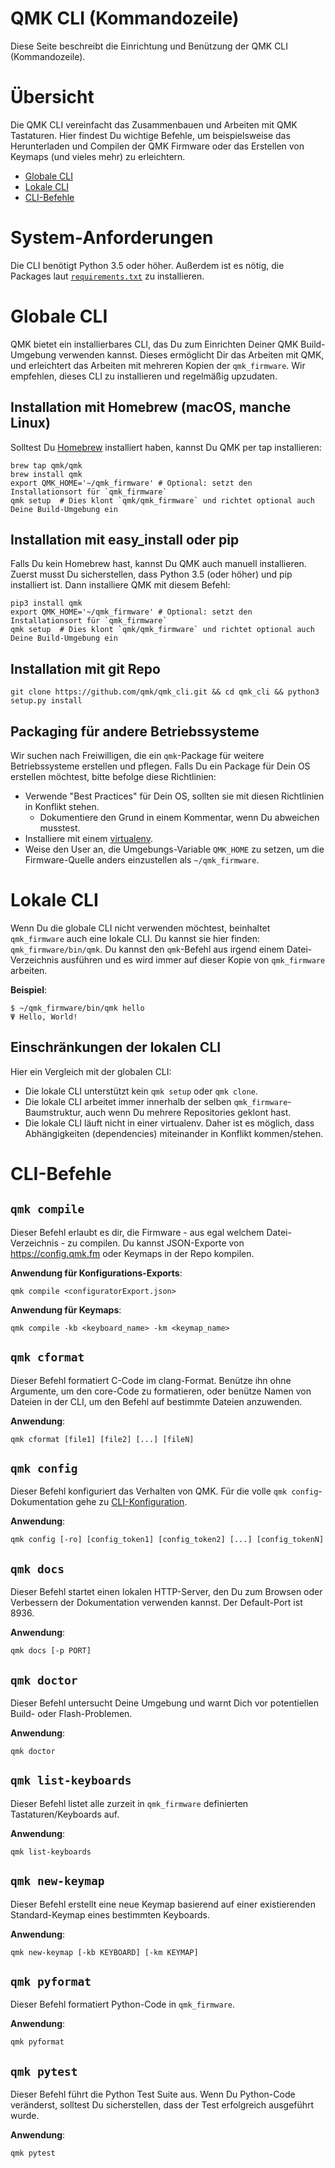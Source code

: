 # QMK CLI (Kommandozeile)

Diese Seite beschreibt die Einrichtung und Benützung der QMK CLI (Kommandozeile).

# Übersicht

Die QMK CLI vereinfacht das Zusammenbauen und Arbeiten mit QMK Tastaturen. Hier findest Du wichtige Befehle, um beispielsweise das Herunterladen und Compilen der QMK Firmware oder das Erstellen von Keymaps (und vieles mehr) zu erleichtern.

* [Globale CLI](#globale-cli)
* [Lokale CLI](#lokale-cli)
* [CLI-Befehle](#cli-befehle)

# System-Anforderungen

Die CLI benötigt Python 3.5 oder höher. Außerdem ist es nötig, die Packages laut [`requirements.txt`](https://github.com/qmk/qmk_firmware/blob/master/requirements.txt) zu installieren.

# Globale CLI

QMK bietet ein installierbares CLI, das Du zum Einrichten Deiner QMK Build-Umgebung verwenden kannst. Dieses ermöglicht Dir das Arbeiten mit QMK, und erleichtert das Arbeiten mit mehreren Kopien der `qmk_firmware`. Wir empfehlen, dieses CLI zu installieren und regelmäßig upzudaten.

## Installation mit Homebrew (macOS, manche Linux)

Solltest Du [Homebrew](https://brew.sh) installiert haben, kannst Du QMK per tap installieren:

```
brew tap qmk/qmk
brew install qmk
export QMK_HOME='~/qmk_firmware' # Optional: setzt den Installationsort für `qmk_firmware`
qmk setup  # Dies klont `qmk/qmk_firmware` und richtet optional auch Deine Build-Umgebung ein
```

## Installation mit easy_install oder pip

Falls Du kein Homebrew hast, kannst Du QMK auch manuell installieren. Zuerst musst Du sicherstellen, dass Python 3.5 (oder höher) und pip installiert ist. Dann installiere QMK mit diesem Befehl:

```
pip3 install qmk
export QMK_HOME='~/qmk_firmware' # Optional: setzt den Installationsort für `qmk_firmware`
qmk setup  # Dies klont `qmk/qmk_firmware` und richtet optional auch Deine Build-Umgebung ein
```
## Installation mit git Repo

`git clone https://github.com/qmk/qmk_cli.git && cd qmk_cli && python3 setup.py install`

## Packaging für andere Betriebssysteme

Wir suchen nach Freiwilligen, die ein `qmk`-Package für weitere Betriebssysteme erstellen und pflegen. Falls Du ein Package für Dein OS erstellen möchtest, bitte befolge diese Richtlinien:

* Verwende "Best Practices" für Dein OS, sollten sie mit diesen Richtlinien in Konflikt stehen.
    * Dokumentiere den Grund in einem Kommentar, wenn Du abweichen musstest.
* Installiere mit einem [virtualenv](https://virtualenv.pypa.io/en/latest/).
* Weise den User an, die Umgebungs-Variable `QMK_HOME` zu setzen, um die Firmware-Quelle anders einzustellen als `~/qmk_firmware`.

# Lokale CLI

Wenn Du die globale CLI nicht verwenden möchtest, beinhaltet `qmk_firmware` auch eine lokale CLI. Du kannst sie hier finden: `qmk_firmware/bin/qmk`. Du kannst den `qmk`-Befehl aus irgend einem Datei-Verzeichnis ausführen und es wird immer auf dieser Kopie von `qmk_firmware` arbeiten.

**Beispiel**:

```
$ ~/qmk_firmware/bin/qmk hello
Ψ Hello, World!
```

## Einschränkungen der lokalen CLI

Hier ein Vergleich mit der globalen CLI:

* Die lokale CLI unterstützt kein `qmk setup` oder `qmk clone`.
* Die lokale CLI arbeitet immer innerhalb der selben `qmk_firmware`-Baumstruktur, auch wenn Du mehrere Repositories geklont hast.
* Die lokale CLI läuft nicht in einer virtualenv. Daher ist es möglich, dass Abhängigkeiten (dependencies) miteinander in Konflikt kommen/stehen.

# CLI-Befehle

## `qmk compile`

Dieser Befehl erlaubt es dir, die Firmware - aus egal welchem Datei-Verzeichnis - zu compilen. Du kannst JSON-Exporte von <https://config.qmk.fm> oder Keymaps in der Repo kompilen.

**Anwendung für Konfigurations-Exports**:

```
qmk compile <configuratorExport.json>
```

**Anwendung für Keymaps**:

```
qmk compile -kb <keyboard_name> -km <keymap_name>
```

## `qmk cformat`

Dieser Befehl formatiert C-Code im clang-Format. Benütze ihn ohne Argumente, um den core-Code zu formatieren, oder benütze Namen von Dateien in der CLI, um den Befehl auf bestimmte Dateien anzuwenden.

**Anwendung**:

```
qmk cformat [file1] [file2] [...] [fileN]
```

## `qmk config`

Dieser Befehl konfiguriert das Verhalten von QMK. Für die volle `qmk config`-Dokumentation gehe zu [CLI-Konfiguration](cli_configuration.md).

**Anwendung**:

```
qmk config [-ro] [config_token1] [config_token2] [...] [config_tokenN]
```

## `qmk docs`

Dieser Befehl startet einen lokalen HTTP-Server, den Du zum Browsen oder Verbessern der Dokumentation verwenden kannst. Der Default-Port ist 8936.

**Anwendung**:

```
qmk docs [-p PORT]
```

## `qmk doctor`

Dieser Befehl untersucht Deine Umgebung und warnt Dich vor potentiellen Build- oder Flash-Problemen.

**Anwendung**:

```
qmk doctor
```

## `qmk list-keyboards`

Dieser Befehl listet alle zurzeit in `qmk_firmware` definierten Tastaturen/Keyboards auf.

**Anwendung**:

```
qmk list-keyboards
```

## `qmk new-keymap`

Dieser Befehl erstellt eine neue Keymap basierend auf einer existierenden Standard-Keymap eines bestimmten Keyboards.

**Anwendung**:

```
qmk new-keymap [-kb KEYBOARD] [-km KEYMAP]
```

## `qmk pyformat`

Dieser Befehl formatiert Python-Code in `qmk_firmware`.

**Anwendung**:

```
qmk pyformat
```

## `qmk pytest`

Dieser Befehl führt die Python Test Suite aus. Wenn Du Python-Code veränderst, solltest Du sicherstellen, dass der Test erfolgreich ausgeführt wurde.

**Anwendung**:

```
qmk pytest
```
